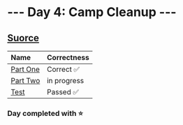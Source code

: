 # --- Day 4: Camp Cleanup ---

## [Suorce](http://adventofcode.com/2022/day/4)

| Name                                                                                      | Correctness |
| :---------------------------------------------------------------------------------------- | :---------- |
| [Part One](https://github.com/ssynowiec/AdventOfCode/blob/main/2022/Day%2004/part-one.js) | Correct ✅  |
| [Part Two](https://github.com/ssynowiec/AdventOfCode/blob/main/2022/Day%2004/part-two.js) | in progress |
| [Test](https://github.com/ssynowiec/AdventOfCode/blob/main/2022/Day%2004/test.js)         | Passed ✅   |

### Day completed with ⭐
